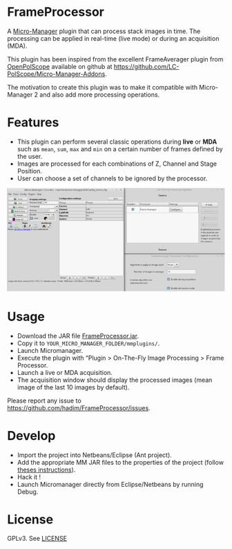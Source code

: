 # FrameProcessor

A [Micro-Manager](https://micro-manager.org/) plugin that can process stack images in time. The processing can be applied in real-time (live mode) or during an acquisition (MDA).

This plugin has been inspired from the excellent FrameAverager plugin from [OpenPolScope](http://www.openpolscope.org/pages/MMPlugin_Frame_Averager.htm) available on github at https://github.com/LC-PolScope/Micro-Manager-Addons.

The motivation to create this plugin was to make it compatible with Micro-Manager 2 and also add more processing operations.

# Features

- This plugin can perform several classic operations during **live** or **MDA** such as `mean`, `sum`, `max` and `min` on a certain number of frames defined by the user.
- Images are processed for each combinations of Z, Channel and Stage Position.
- User can choose a set of channels to be ignored by the processor.

![Screenshot of the Frame Processor plugin](/screenshot.png)

# Usage

- Download the JAR file [FrameProcessor.jar](./dist/FrameProcessor.jar).
- Copy it to `YOUR_MICRO_MANAGER_FOLDER/mmplugins/`.
- Launch Micromanager.
- Execute the plugin with “Plugin > On-The-Fly Image Processing > Frame Processor.
- Launch a live or MDA acquisition.
- The acquisition window should display the processed images (mean image of the last 10 images by default).

Please report any issue to https://github.com/hadim/FrameProcessor/issues.

# Develop

- Import the project into Netbeans/Eclipse (Ant project).
- Add the appropriate MM JAR files to the properties of the project (follow [theses instructions](https://micro-manager.org/wiki/Writing_plugins_for_Micro-Manager)).
- Hack it !
- Launch Micromanager directly from Eclipse/Netbeans by running Debug.

# License

GPLv3. See [LICENSE](LICENSE)
